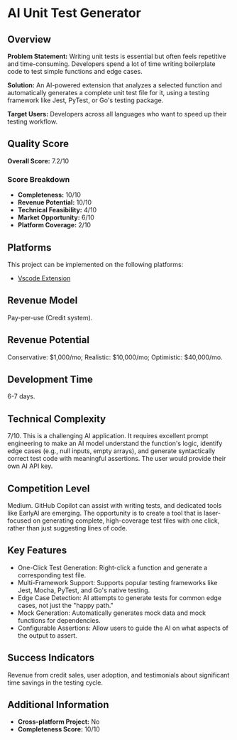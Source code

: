 # AI Unit Test Generator

## Overview
**Problem Statement:** Writing unit tests is essential but often feels repetitive and time-consuming. Developers spend a lot of time writing boilerplate code to test simple functions and edge cases.

**Solution:** An AI-powered extension that analyzes a selected function and automatically generates a complete unit test file for it, using a testing framework like Jest, PyTest, or Go's testing package.

**Target Users:** Developers across all languages who want to speed up their testing workflow.

## Quality Score
**Overall Score:** 7.2/10

### Score Breakdown
- **Completeness:** 10/10
- **Revenue Potential:** 10/10
- **Technical Feasibility:** 4/10
- **Market Opportunity:** 6/10
- **Platform Coverage:** 2/10

## Platforms
This project can be implemented on the following platforms:
- [Vscode Extension](./platforms/vscode-extension/)

## Revenue Model
Pay-per-use (Credit system).

## Revenue Potential
Conservative: $1,000/mo; Realistic: $10,000/mo; Optimistic: $40,000/mo.

## Development Time
6-7 days.

## Technical Complexity
7/10. This is a challenging AI application. It requires excellent prompt engineering to make an AI model understand the function's logic, identify edge cases (e.g., null inputs, empty arrays), and generate syntactically correct test code with meaningful assertions. The user would provide their own AI API key.

## Competition Level
Medium. GitHub Copilot can assist with writing tests, and dedicated tools like EarlyAI are emerging. The opportunity is to create a tool that is laser-focused on generating complete, high-coverage test files with one click, rather than just suggesting lines of code.

## Key Features
- One-Click Test Generation: Right-click a function and generate a corresponding test file.
- Multi-Framework Support: Supports popular testing frameworks like Jest, Mocha, PyTest, and Go's native testing.
- Edge Case Detection: AI attempts to generate tests for common edge cases, not just the "happy path."
- Mock Generation: Automatically generates mock data and mock functions for dependencies.
- Configurable Assertions: Allow users to guide the AI on what aspects of the output to assert.

## Success Indicators
Revenue from credit sales, user adoption, and testimonials about significant time savings in the testing cycle.

## Additional Information
- **Cross-platform Project:** No
- **Completeness Score:** 10/10
